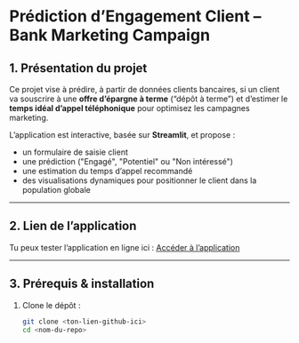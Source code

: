 #  Prédiction d’Engagement Client – Bank Marketing Campaign

## 1. Présentation du projet

Ce projet vise à prédire, à partir de données clients bancaires, si un client va souscrire à une **offre d’épargne à terme** (“dépôt à terme”) et d’estimer le **temps idéal d’appel téléphonique** pour optimisez les campagnes marketing.

L’application est interactive, basée sur **Streamlit**, et propose :
- un formulaire de saisie client
- une prédiction ("Engagé", "Potentiel" ou "Non intéressé")
- une estimation du temps d’appel recommandé
- des visualisations dynamiques pour positionner le client dans la population globale

---

## 2. Lien de l’application

Tu peux tester l’application en ligne ici :
[Accéder à l’application](https://eda-prediction-marketing-campaign-bank-xay7so3bolckywve25jjsb.streamlit.app/)

---

## 3. Prérequis & installation

1. Clone le dépôt :
   ```bash
   git clone <ton-lien-github-ici>
   cd <nom-du-repo>
